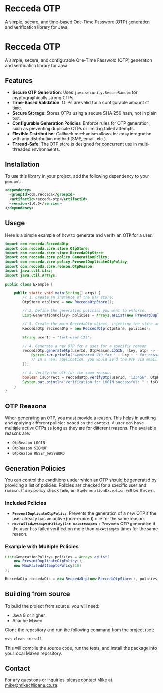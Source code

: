 # Recceda OTP

A simple, secure, and time-based One-Time Password (OTP) generation and verification library for Java.

# Recceda OTP

A simple, secure, and configurable One-Time Password (OTP) generation and verification library for Java.

## Features

*   **Secure OTP Generation**: Uses `java.security.SecureRandom` for cryptographically strong OTPs.
*   **Time-Based Validation**: OTPs are valid for a configurable amount of time.
*   **Secure Storage**: Stores OTPs using a secure SHA-256 hash, not in plain text.
*   **Configurable Generation Policies**: Enforce rules for OTP generation, such as preventing duplicate OTPs or limiting failed attempts.
*   **Flexible Distribution**: Callback mechanism allows for easy integration with any distribution method (SMS, email, etc.).
*   **Thread-Safe**: The OTP store is designed for concurrent use in multi-threaded environments.

## Installation

To use this library in your project, add the following dependency to your `pom.xml`:

```xml
<dependency>
  <groupId>com.recceda</groupId>
  <artifactId>recceda-otp</artifactId>
  <version>1.0.0</version>
</dependency>
```

## Usage

Here is a simple example of how to generate and verify an OTP for a user.

```java
import com.recceda.ReccedaOtp;
import com.recceda.core.store.OtpStore;
import com.recceda.core.store.ReccedaOtpStore;
import com.recceda.core.policy.GenerationPolicy;
import com.recceda.core.policy.PreventDuplicateOtpPolicy;
import com.recceda.core.reason.OtpReason;
import java.util.List;
import java.util.Arrays;

public class Example {

    public static void main(String[] args) {
        // 1. Create an instance of the OTP store.
        OtpStore otpStore = new ReccedaOtpStore();

        // 2. Define the generation policies you want to enforce.
        List<GenerationPolicy> policies = Arrays.asList(new PreventDuplicateOtpPolicy());

        // 3. Create the main ReccedaOtp object, injecting the store and policies.
        ReccedaOtp reccedaOtp = new ReccedaOtp(otpStore, policies);

        String userId = "test-user-123";

        // 4. Generate a new OTP for a user for a specific reason.
        reccedaOtp.generateOtp(userId, OtpReason.LOGIN, (key, otp) -> {
            System.out.println("Generated OTP for " + key + " for reason " + OtpReason.LOGIN + ": " + otp);
            // In a real application, you would send the OTP via email or SMS here.
        });

        // 5. Verify the OTP for the same reason.
        boolean isCorrect = reccedaOtp.verifyOtp(userId, "123456", OtpReason.LOGIN);
        System.out.println("Verification for LOGIN successful: " + isCorrect);
    }
}
```

## OTP Reasons

When generating an OTP, you must provide a reason. This helps in auditing and applying different policies based on the context. A user can have multiple active OTPs as long as they are for different reasons. The available reasons are:

*   `OtpReason.LOGIN`
*   `OtpReason.SIGNUP`
*   `OtpReason.RESET_PASSWORD`

## Generation Policies

You can control the conditions under which an OTP should be generated by providing a list of policies. Policies are checked for a specific user and reason. If any policy check fails, an `OtpGenerationException` will be thrown.

### Included Policies

*   **`PreventDuplicateOtpPolicy`**: Prevents the generation of a new OTP if the user already has an active (non-expired) one for the same reason.
*   **`MaxFailedAttemptsPolicy(int maxAttempts)`**: Prevents OTP generation if the user has failed verification more than `maxAttempts` times for the same reason.

### Example with Multiple Policies

```java
List<GenerationPolicy> policies = Arrays.asList(
    new PreventDuplicateOtpPolicy(),
    new MaxFailedAttemptsPolicy(10)
);

ReccedaOtp reccedaOtp = new ReccedaOtp(new ReccedaOtpStore(), policies);
```

## Building from Source

To build the project from source, you will need:
*   Java 8 or higher
*   Apache Maven

Clone the repository and run the following command from the project root:

```bash
mvn clean install
```

This will compile the source code, run the tests, and install the package into your local Maven repository.

## Contact

For any questions or inquiries, please contact Mike at [mike@mikechiloane.co.za](mailto:mike@mikechiloane.co.za).
